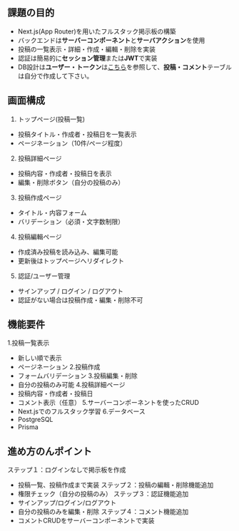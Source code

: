 ## 課題の目的
- Next.js(App  Router)を用いたフルスタック掲示板の構築
- バックエンドは**サーバーコンポーネント**と**サーバアクション**を使用
- 投稿の一覧表示・詳細・作成・編輯・削除を実装
- 認証は簡易的に**セッション管理**または**JWT**で実装
- DB設計は**ユーザー・トークン**は[こちら]()を参照して、**投稿・コメント**テーブルは自分で作成して下さい。

##  画面構成　
1. トップページ(投稿一覧)
  -  投稿タイトル・作成者・投稿日を一覧表示
  - ページネーション（10件/ページ程度）
2. 投稿詳細ページ
  - 投稿内容・作成者・投稿日を表示
  - 編集・削除ボタン（自分の投稿のみ）
3. 投稿作成ページ
  - タイトル・内容フォーム
  -  バリデーション（必須・文字数制限）
4. 投稿編輯ページ
  - 作成済み投稿を読み込み、編集可能
  - 更新後はトップページへリダイレクト
5. 認証/ユーザー管理
  -  サインアップ / ログイン / ログアウト
  -  認証がない場合は投稿作成・編集・削除不可

## 機能要件
1.投稿一覧表示
  - 新しい順で表示
  - ページネーション
2.投稿作成
- フォームバリデーション
3.投稿編集・削除
-  自分の投稿のみ可能
4.投稿詳細ページ
- 投稿内容・作成者・投稿日
- コメント表示（任意）
5.サーバーコンポーネントを使ったCRUD
- Next.jsでのフルスタック学習
6.データベース
- PostgreSQL
- Prisma

## 進め方のんポイント
ステップ１：ログインなしで掲示板を作成
- 投稿一覧、投稿作成まで実装
ステップ２：投稿の編輯・削除機能追加
-   権限チェック（自分の投稿のみ）
ステップ３：認証機能追加
- サインアップ/ログイン/ログアウト
- 自分の投稿のみを編集・削除
ステップ４：コメント機能追加
- コメントCRUDをサーバーコンポーネントで実装
